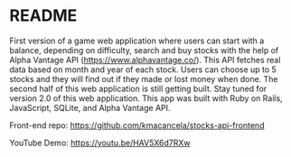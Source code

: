 # README

First version of a game web application where users can start with a balance, depending on difficulty, search and buy stocks with the help of Alpha Vantage API (https://www.alphavantage.co/). This API fetches real data based on month and year of each stock. Users can choose up to 5 stocks and they will find out if they made or lost money when done. The second half of this web application is still getting built. Stay tuned for version 2.0 of this web application. This app was built with Ruby on Rails, JavaScript, SQLite, and Alpha Vantage API.

Front-end repo: https://github.com/kmacancela/stocks-api-frontend

YouTube Demo: https://youtu.be/HAV5X6d7RXw
